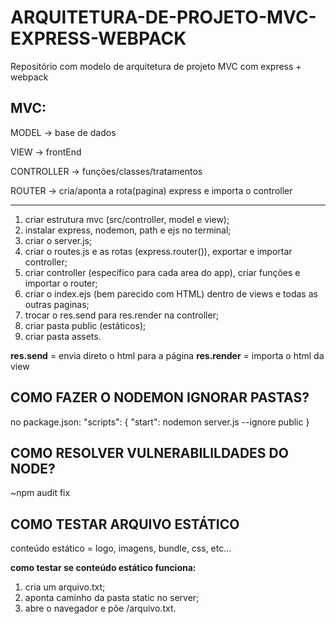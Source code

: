 # ARQUITETURA-DE-PROJETO-MVC-EXPRESS-WEBPACK
Repositório com modelo de arquitetura de projeto MVC com express + webpack

## MVC:

MODEL -> base de dados

VIEW -> frontEnd

CONTROLLER -> funções/classes/tratamentos

ROUTER -> cria/aponta a rota(pagina) express e importa o controller


---

1. criar estrutura mvc (src/controller, model e view);
2. instalar express, nodemon, path e ejs no terminal;
3. criar o server.js;
4. criar o routes.js e as rotas (express.router()), exportar e importar controller;
5. criar controller (específico para cada area do app), criar funções e importar o router;
6. criar o index.ejs (bem parecido com HTML) dentro de views e todas as outras paginas;
7. trocar o res.send para res.render na controller;
8. criar pasta public (estáticos);
9. criar pasta assets.


**res.send** = envia direto o html para a página
**res.render** = importa o html da view

## COMO FAZER O NODEMON IGNORAR PASTAS?

no package.json:
"scripts": {
    "start": nodemon server.js --ignore public
}

## COMO RESOLVER VULNERABILILDADES DO NODE?

~npm audit fix

## COMO TESTAR ARQUIVO ESTÁTICO

conteúdo estático = logo, imagens, bundle, css, etc...

**como testar se conteúdo estático funciona:**

1. cria um arquivo.txt;
2. aponta caminho da pasta static no server;
3. abre o navegador e põe /arquivo.txt.